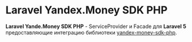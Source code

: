 # Laravel Yandex.Money SDK PHP

**Laravel Yande.Money SDK PHP** - ServiceProvider и Facade для **Laravel 5** предоставляющие интеграцию библиотеки [yandex-money-sdk-php](https://github.com/yandex-money/yandex-money-sdk-php).